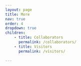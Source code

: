 ```yaml
---
layout: page
title: More
nav: true
order: 4
dropdown: true
children: 
    - title: Collaborators
      permalink: /collaborators/
    - title: Visitors
      permalink: /visitors/
      
---
```


 